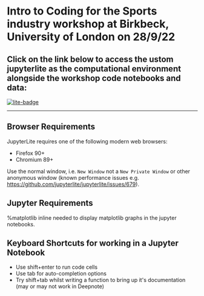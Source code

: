 # Intro to Coding for the Sports industry workshop at Birkbeck, University of London on 28/9/22
## Click on the link below to access the ustom jupyterlite as the computational environment alongside the workshop code notebooks and data:
[![lite-badge](https://jupyterlite.rtfd.io/en/latest/_static/badge.svg)](https://sportspython.github.io/BirkbeckSep22)

---

## Browser Requirements

JupyterLite requires one of the following modern web browsers:

- Firefox 90+
- Chromium 89+

Use the normal window, i.e. `New Window` not a `New Private Window` or other anonymous window (known performance issues e.g. https://github.com/jupyterlite/jupyterlite/issues/679).

## Jupyter Requirements

%matplotlib inline needed to display matplotlib graphs in the jupyter notebooks.

## Keyboard Shortcuts for working in a Jupyter Notebook
* Use shift+enter to run code cells
* Use tab for auto-completion options
* Try shift+tab whilst writing a function to bring up it's documentation (may or may not work in Deepnote)
